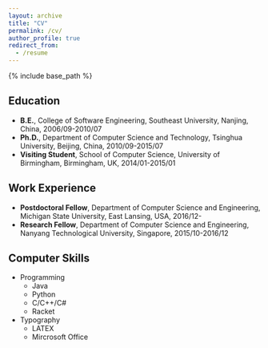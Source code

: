 ```yaml
---
layout: archive
title: "CV"
permalink: /cv/
author_profile: true
redirect_from:
  - /resume
---
```


{% include base_path %}

## Education

* **B.E.**, College of Software Engineering, Southeast University, Nanjing, China, 2006/09-2010/07
* **Ph.D.**, Department of Computer Science and Technology, Tsinghua University, Beijing, China, 2010/09-2015/07
* **Visiting Student**, School of Computer Science, University of Birmingham, Birmingham, UK, 2014/01-2015/01

## Work Experience

* **Postdoctoral Fellow**, Department of Computer Science and Engineering, Michigan State University, East Lansing, USA, 2016/12-
* **Research Fellow**, Department of Computer Science and Engineering, Nanyang Technological University, Singapore, 2015/10-2016/12
  
## Computer Skills

* Programming
  * Java
  * Python
  * C/C++/C#
  * Racket
* Typography 
  * LATEX
  * Mircrosoft Office

